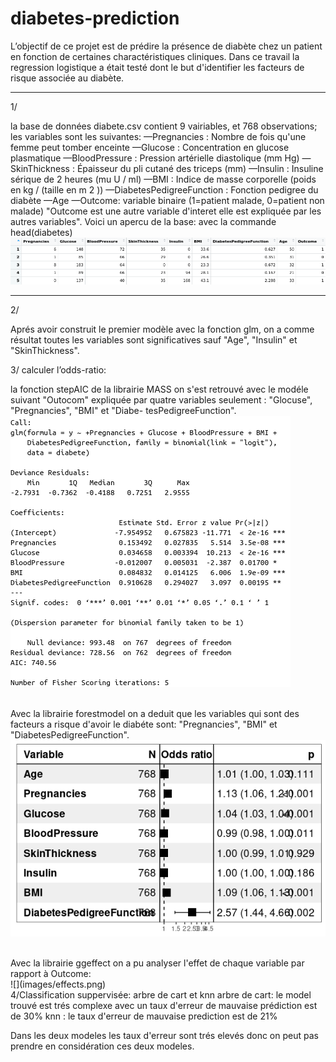 # diabetes-prediction
L’objectif de ce projet est de prédire la présence de diabète chez un patient en fonction de certaines charactéristiques cliniques. 
Dans ce travail la regression logistique a était testé dont le but d'identifier les facteurs de risque associée au diabète.
***
1/ 

la base de données diabete.csv contient 9 vairiables, et 768 observations; 
les variables sont les suivantes:
—Pregnancies : Nombre de fois qu'une femme peut tomber enceinte
—Glucose : Concentration en glucose plasmatique
—BloodPressure : Pression artérielle diastolique (mm Hg)
—SkinThickness : Épaisseur du pli cutané des triceps (mm)
—Insulin : Insuline sérique de 2 heures (mu U / ml)
—BMI : Indice de masse corporelle (poids en kg / (taille en m 2 ))
—DiabetesPedigreeFunction : Fonction pedigree du diabète
—Age
—Outcome: variable binaire (1=patient malade, 0=patient non malade)
"Outcome est une autre variable d'interet elle est expliquée par les autres variables".
Voici un apercu de la base: avec la commande head(diabetes)
![](images/table.png)
***
2/

Aprés avoir construit le premier modèle avec la fonction glm, on a comme résultat toutes les
variables sont significatives sauf "Age", "Insulin" et "SkinThickness". 

3/
calculer l’odds-ratio:

la fonction stepAIC de la librairie MASS on s'est retrouvé avec le modéle suivant 
"Outocom" expliquée par quatre variables seulement : "Glocuse", "Pregnancies", "BMI" et "Diabe-
tesPedigreeFunction".<br/>
![](images/glm.png)

<br/> Avec la librairie forestmodel on a deduit que les variables qui sont des facteurs a risque d'avoir le diabéte sont:
"Pregnancies", "BMI" et "DiabetesPedigreeFunction".<br/>
![](images/score.png)

<br/>
Avec la librairie ggeffect on a pu analyser l'effet de chaque variable par rapport à Outcome:<br/>
![](images/effects.png)
<br/>
4/Classification suppervisée: arbre de cart et knn
arbre de cart: le model trouvé est trés complexe avec un taux d'erreur de mauvaise prédiction est de 30%
knn : le taux d'erreur de mauvaise prediction est de 21% 

Dans les deux modeles les taux d'erreur sont trés elevés donc on peut pas prendre en considération ces deux modeles.



